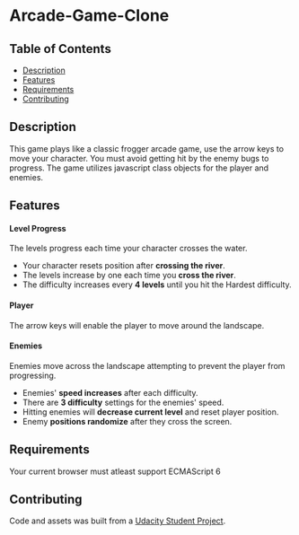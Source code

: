 # Arcade-Game-Clone

## Table of Contents

* [Description](#Description)
* [Features](#Features)
* [Requirements](#Requirements)
* [Contributing](#Contributing)

## Description

This game plays like a classic frogger arcade game, use the arrow keys to move your character. You must avoid getting hit by the enemy bugs to progress. The game utilizes javascript class objects for the player and enemies.

## Features

#### Level Progress

The levels progress each time your character crosses the water.

- Your character resets position after **crossing the river**.
- The levels increase by one each time you **cross the river**.
- The difficulty increases every **4 levels** until you hit the Hardest difficulty.

#### Player

The arrow keys will enable the player to move around the landscape.

#### Enemies

Enemies move across the landscape attempting to prevent the player from progressing.

- Enemies' **speed increases** after each difficulty.
- There are **3 difficulty** settings for the enemies' speed.
- Hitting enemies will **decrease current level** and reset player position.
- Enemy **positions randomize** after they cross the screen.

## Requirements

Your current browser must atleast support ECMAScript 6

## Contributing

Code and assets was built from a [Udacity Student Project](https://github.com/udacity/frontend-nanodegree-arcade-game).
